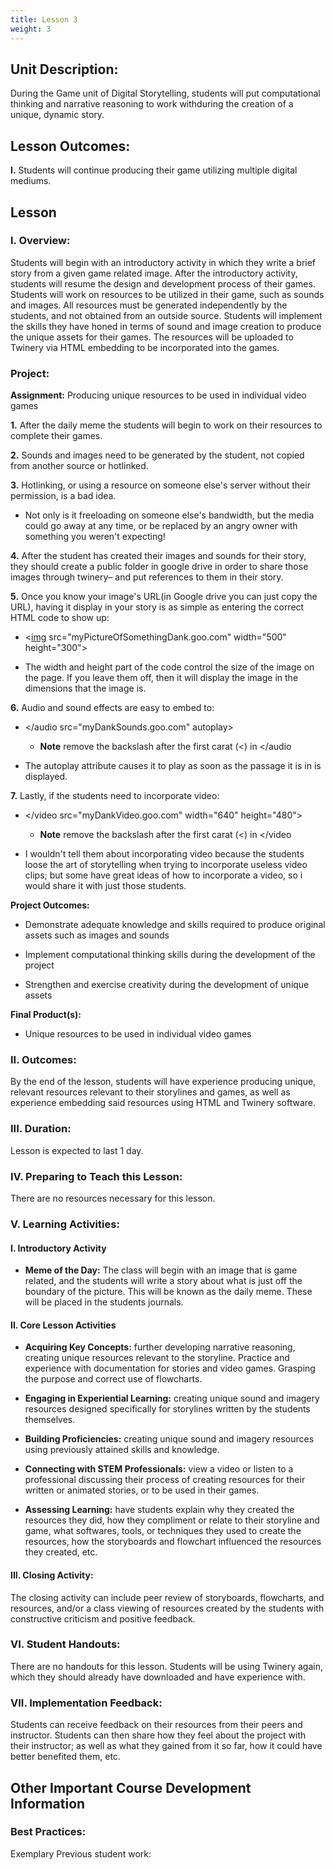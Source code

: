 ```yaml
---
title: Lesson 3
weight: 3
---
```


## Unit Description:

During the Game unit of Digital Storytelling, students will put computational thinking and narrative reasoning to work withduring the creation of a unique, dynamic story.

## Lesson Outcomes:

**I.** Students will continue producing their game utilizing multiple digital mediums.

## Lesson

### I. Overview:

Students will begin with an introductory activity in which they write a brief story from a given game related image. After the introductory activity, students will resume the design and development process of their games. Students will work on resources to be utilized in their game, such as sounds and images. All resources must be generated independently by the students, and not obtained from an outside source. Students will implement the skills they have honed in terms of sound and image creation to produce the unique assets for their games. The resources will be uploaded to Twinery via HTML embedding to be incorporated into the games.

### Project:
**Assignment:**  Producing unique resources to be used in individual video games

		

 **1.**   After the daily meme the students will begin to work on their resources to complete their games.
    
**2.**  Sounds and images need to be generated by the student, not copied from another source or hotlinked.
    

**3.**  Hotlinking, or using a resource on someone else's server without their permission, is a bad idea. 
- Not only is it freeloading on someone else's bandwidth, but the media could go away at any time, or be replaced by an angry owner with something you weren't expecting!
    

**4.**  After the student has created their images and sounds for their story, they should create a public folder in google drive in order to share those images through twinery– and put references to them in their story.
    
**5.**   Once you know your image's URL(in Google drive you can just copy the URL), having it display in your story is as simple as entering the correct HTML code to show up:
    

-   <[img](http://december.com/html/4/element/img.html)  src="myPictureOfSomethingDank.goo.com"  width="500"  height="300">
    

-   The width and height part of the code control the size of the image on the page. If you leave them off, then it will display the image in the dimensions that the image is.
    
**6.**   Audio and sound effects are easy to embed to:
   
  - </audio src="myDankSounds.goo.com" autoplay> 
	  - **Note** remove the backslash after the first carat (<) in </audio
    

-   The autoplay attribute causes it to play as soon as the passage it is in is displayed.
    
**7.**   Lastly, if the students need to incorporate video:
    

-   </video src="myDankVideo.goo.com"  width="640"  height="480">   </video>
     - **Note** remove the backslash after the first carat (<) in </video
     
-   I wouldn't tell them about incorporating video because the students loose the art of storytelling when trying to incorporate useless video clips; but some have great ideas of how to incorporate a video, so i would share it with just those students.
 
 

**Project Outcomes:** 
-   Demonstrate adequate knowledge and skills required to produce original assets such as images and sounds
    
-   Implement computational thinking skills during the development of the project
    
-   Strengthen and exercise creativity during the development of unique assets


**Final Product(s):**
	

 - Unique resources to be used in individual video games
 

### II. Outcomes:

By the end of the lesson, students will have experience producing unique, relevant resources relevant to their storylines and games, as well as experience embedding said resources using HTML and Twinery software.

### III. Duration:

Lesson is expected to last 1 day.

### IV. Preparing to Teach this Lesson:

There are no resources necessary for this lesson.

### V. Learning Activities:

#### I. Introductory Activity

* **Meme of the Day:** The class will begin with an image that is game related, and the students will write a story about what is just off the boundary of the picture. This will be known as the daily meme. These will be placed in the students journals.

#### II. Core Lesson Activities

* **Acquiring Key Concepts:** further developing narrative reasoning, creating unique resources relevant to the storyline. Practice and experience with documentation for stories and video games. Grasping the purpose and correct use of flowcharts.

- **Engaging in Experiential Learning:** creating unique sound and imagery resources designed specifically for storylines written by the students themselves.

- **Building Proficiencies:** creating unique sound and imagery resources using previously attained skills and knowledge.

* **Connecting with STEM Professionals:** view a video or listen to a professional discussing their process of creating resources for their written or animated stories, or to be used in their games.

* **Assessing Learning:** have students explain why they created the resources they did, how they compliment or relate to their storyline and game, what softwares, tools, or techniques they used to create the resources, how the storyboards and flowchart influenced the resources they created, etc.

#### III. Closing Activity:

The closing activity can include peer review of storyboards, flowcharts, and resources, and/or a class viewing of resources created by the students with constructive criticism and positive feedback.

### VI. Student Handouts:

There are no handouts for this lesson. Students will be using Twinery again, which they should already have downloaded and have experience with.

### VII. Implementation Feedback:

Students can receive feedback on their resources from their peers and instructor. Students can then share how they feel about the project with their instructor; as well as what they gained from it so far, how it could have better benefited them, etc.

## Other Important Course Development Information

### Best Practices:

Exemplary Previous student work:

<!--stackedit_data:
eyJoaXN0b3J5IjpbLTg5OTU2OTUyN119
-->
